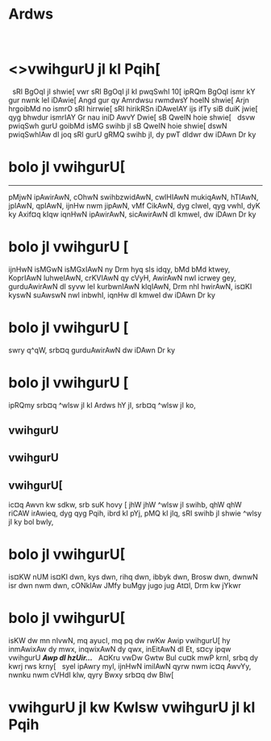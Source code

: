 # Ardws 
 
# <>vwihgurU jI kI Pqih[
 
sRI BgOqI jI shwie[
vwr sRI BgOqI jI kI pwqSwhI 10[
ipRQm BgOqI ismr kY gur nwnk leI iDAwie[
Angd gur qy Amrdwsu rwmdwsY hoeIN shwie[
Arjn hrgoibMd no ismrO sRI hirrwie[
sRI hirikRSn iDAweIAY ijs ifTy siB duiK jwie[
qyg bhwdur ismrIAY Gr nau iniD AwvY Dwie[
sB QweIN hoie shwie[
 
dsvw pwiqSwh gurU goibMd isMG swihb jI sB QweIN hoie shwie[
dswN pwiqSwhIAw dI joq sRI gurU gRMQ swihb jI, dy pwT dIdwr dw iDAwn Dr ky 
# bolo jI vwihgurU[
---
pMjwN ipAwirAwN, cOhwN swihbzwidAwN,
cwlHIAwN mukiqAwN, hTIAwN, jpIAwN, qpIAwN, 
ijnHw nwm jipAwN, vMf CikAwN, 
dyg clweI, qyg vwhI, 
dyK ky Axif¤q kIqw iqnHwN ipAwirAwN, sicAwirAwN dI kmweI,
dw iDAwn Dr ky 
# bolo jI vwihgurU [
ijnHwN isMGwN isMGxIAwN ny Drm hyq sIs idqy,
bMd bMd ktwey, KoprIAwN luhweIAwN,
crKVIAwN qy cVyH, AwirAwN nwl icrwey gey,
gurduAwirAwN dI syvw leI kurbwnIAwN kIqIAwN,
Drm nhI hwirAwN, is¤KI kyswN suAwswN nwl inbwhI,
iqnHw dI kmweI dw iDAwn Dr ky 
# bolo jI vwihgurU [
swry q^qW, srb¤q gurduAwirAwN dw iDAwn Dr ky 
# bolo jI vwihgurU [
ipRQmy srb¤q ^wlsw jI kI Ardws hY jI,
srb¤q ^wlsw jI ko, 
## vwihgurU
## vwihgurU
## vwihgurU[
ic¤q Awvn kw sdkw, srb suK hovy [
jhW jhW ^wlsw jI swihb,
qhW qhW riCAW irAwieq,
dyg qyg Pqih, ibrd kI pYj,
pMQ kI jIq, sRI swihb jI shwie 
^wlsy jI ky bol bwly,
# bolo jI vwihgurU[
is¤KW nUM is¤KI dwn, kys dwn,
rihq dwn, ibbyk dwn,
Brosw dwn, dwnwN isr dwn nwm dwn,
cONkIAw JMfy buMgy 
jugo jug At¤l,
Drm kw jYkwr 
# bolo jI vwihgurU[
isKW dw mn nIvwN, 
mq ayucI, mq pq dw rwKw Awip vwihgurU[
hy inmAwixAw dy mwx, inqwixAwN dy qwx, 
inEitAwN dI Et, s¤cy ipqw vwihgurU 
***Awp dI hzUir…***
 
A¤Kru vwDw Gwtw Bul cu¤k mwP krnI,
srbq dy kwrj rws krny[
 
syeI ipAwry myl,
ijnHwN imilAwN qyrw nwm ic¤q AwvYy, 
nwnku nwm cVHdI klw,
qyry Bwxy srb¤q dw Blw[
# vwihgurU jI kw Kwlsw vwihgurU jI kI Pqih
